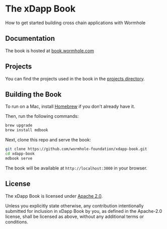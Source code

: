 # The xDapp Book
How to get started building cross chain applications with Wormhole

## Documentation

The book is hosted at [book.wormhole.com](https://book.wormhole.com)

## Projects

You can find the projects used in the book in the [projects directory](./projects/).

## Building the Book
To run on a Mac, install [Homebrew](https://brew.sh/) if you don't already have
it.

Then, run the following commands:

```sh
brew upgrade
brew install mdbook
```

Next, clone this repo and serve the book:

```sh
git clone https://github.com/wormhole-foundation/xdapp-book.git
cd xdapp-book
mdbook serve
```
The book will be available at `http://localhost:3000` in your browser.

## License
The xDapp Book is licensed under [Apache 2.0](./LICENSE).

Unless you explicitly state otherwise, any contribution intentionally submitted
for inclusion in xDapp Book by you, as defined in the Apache-2.0 license, shall be
licensed as above, without any additional terms or conditions.

